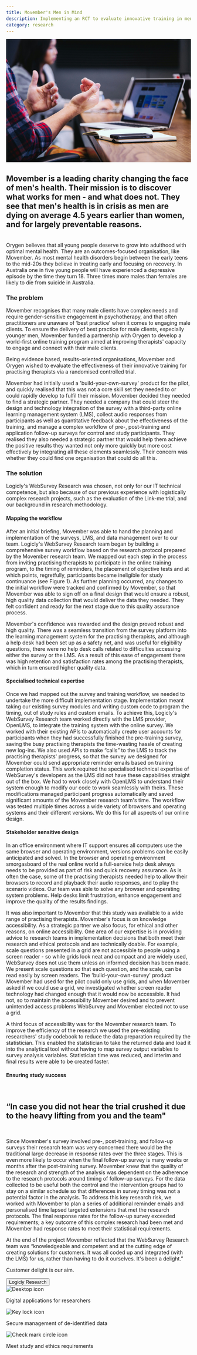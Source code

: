```yaml
---
title: Movember's Men in Mind 
description: Implementing an RCT to evaluate innovative training in mental health support
category: research
---
```


<div class="grid grid-cols-12 gap-0 lg:gap-8">

<div class="col-span-12 project-images">
  <img src="/Projects/Images/18_Movember/18_Movember.jpg" alt="Photo of a person using a laptop" />
</div>


<div class="col-span-12 lg:col-span-9 lg:order-2 project-text">
<div>

## Movember is a leading charity changing the face of men's health. Their mission is to discover what works for men - and what does not. They see that men's health is in crisis as men are dying on average 4.5 years earlier than women, and for largely preventable reasons.
</br>
Orygen believes that all young people deserve to grow into adulthood with optimal mental health. They are an outcomes-focused organisation, like Movember. As most mental health disorders begin between the early teens to the mid-20s they believe in treating early and focusing on recovery. In Australia one in five young people will have experienced a depressive episode by the time they turn 18. Three times more males than females are likely to die from suicide in Australia.

### The problem

Movember recognises that many male clients have complex needs and require gender-sensitive engagement in psychotherapy, and that often practitioners are unaware of ‘best practice' when it comes to engaging male clients. To ensure the delivery of best practice for male clients, especially younger men, Movember funded a partnership with Orygen to develop a world-first online training program aimed at improving therapists' capacity to engage and connect with their male clients.

Being evidence based, results-oriented organisations, Movember and Orygen wished to evaluate the effectiveness of their innovative training for practising therapists via a randomised controlled trial.

Movember had initially used a 'build-your-own-survey' product for the pilot, and quickly realised that this was not a core skill set they needed to or could rapidly develop to fulfil their mission. Movember decided they needed to find a strategic partner. They needed a company that could steer the design and technology integration of the survey with a third-party online learning management system (LMS), collect audio responses from participants as well as quantitative feedback about the effectiveness of the training, and manage a complex workflow of pre-, post-training and application follow-up surveys for control and study participants. They realised they also needed a strategic partner that would help them achieve the positive results they wanted not only more quickly but more cost effectively by integrating all these elements seamlessly. Their concern was whether they could find one organisation that could do all this.

### The solution

Logicly's WebSurvey Research was chosen, not only for our IT technical competence, but also because of our previous experience with logistically complex research projects, such as the evaluation of the Link-me trial, and our background in research methodology.


#### Mapping the workflow

After an initial briefing, Movember was able to hand the planning and implementation of the surveys, LMS, and data management over to our team. Logicly's WebSurvey Research team began by building a comprehensive survey workflow based on the research protocol prepared by the Movember research team. We mapped out each step in the process from inviting practising therapists to participate in the online training program, to the timing of reminders, the placement of objective tests and at which points, regretfully, participants became ineligible for study continuance (see Figure 1). As further planning occurred, any changes to the initial workflow were tracked and confirmed by Movember, so that Movember was able to sign off on a final design that would ensure a robust, high quality data collection that would deliver the data they needed. They felt confident and ready for the next stage due to this quality assurance process.

Movember's confidence was rewarded and the design proved robust and high quality. There was a seamless transition from the survey platform into the learning management system for the practising therapists, and although a help desk had been set up as a safety net, and was useful for eligibility questions, there were no help desk calls related to difficulties accessing either the survey or the LMS. As a result of this ease of engagement there was high retention and satisfaction rates among the practising therapists, which in turn ensured higher quality data.

#### Specialised technical expertise

Once we had mapped out the survey and training workflow, we needed to undertake the more difficult implementation stage. Implementation meant taking our existing survey modules and writing custom code to program the timing, out of study rules and custom emails. To achieve this, Logicly's WebSurvey Research team worked directly with the LMS provider, OpenLMS, to integrate the training system with the online survey. We worked with their existing APIs to automatically create user accounts for participants when they had successfully finished the pre-training survey, saving the busy practising therapists the time-wasting hassle of creating new log-ins. We also used APIs to make “calls” to the LMS to track the practising therapists' progress, so that the survey we designed for Movember could send appropriate reminder emails based on training completion status. This work required the specialised technical expertise of WebSurvey's developers as the LMS did not have these capabilities straight out of the box. We had to work closely with OpenLMS to understand their system enough to modify our code to work seamlessly with theirs. These modifications managed participant progress automatically and saved significant amounts of the Movember research team's time. The workflow was tested multiple times across a wide variety of browsers and operating systems and their different versions. We do this for all aspects of our online design.

#### Stakeholder sensitive design 

In an office environment where IT support ensures all computers use the same browser and operating environment, versions problems can be easily anticipated and solved. In the browser and operating environment smorgasboard of the real online world a full-service help desk always needs to be provided as part of risk and quick recovery assurance. As is often the case, some of the practising therapists needed help to allow their browsers to record and playback their audio responses, and to play the scenario videos. Our team was able to solve any browser and operating system problems. Help desks limit frustration, enhance engagement and improve the quality of the results findings.

It was also important to Movember that this study was available to a wide range of practising therapists. Movember's focus is on knowledge accessibility. As a strategic partner we also focus, for ethical and other reasons, on online accessibility. One area of our expertise is in providing advice to research teams in implementation decisions that both meet their research and ethical protocols and are technically doable. For example, scale questions presented in a grid are not accessible to people using a screen reader - so while grids look neat and compact and are widely used, WebSurvey does not use them unless an informed decision has been made. We present scale questions so that each question, and the scale, can be read easily by screen readers. The 'build-your-own-survey' product Movember had used for the pilot could only use grids, and when Movember asked if we could use a grid, we investigated whether screen reader technology had changed enough that it would now be accessible. It had not, so to maintain the accessibility Movember desired and to prevent unintended access problems WebSurvey and Movember elected not to use a grid.

A third focus of accessibility was for the Movember research team. To improve the efficiency of the research we used the pre-existing researchers' study codebook to reduce the data preparation required by the statistician. This enabled the statistician to take the returned data and load it into the analytical tool without having to map survey output variables to survey analysis variables. Statistician time was reduced, and interim and final results were able to be created faster.

#### Ensuring study success

<div class="px-0 xl:px-0">
    </br>
    <div class="text-center text-logiclytheme3">
        <h2 class="text-lg font-semibold">“In case you did not hear the trial crushed it due to the heavy lifting from you and the team"</h2>
    </div>
    </br>
</div>

Since Movember's survey involved pre-, post-training, and follow-up surveys their research team was very concerned there would be the traditional large decrease in response rates over the three stages. This is even more likely to occur when the final follow-up survey is many weeks or months after the post-training survey. Movember knew that the quality of the research and strength of the analysis was dependent on the adherence to the research protocols around timing of follow-up surveys. For the data collected to be useful both the control and the intervention groups had to stay on a similar schedule so that differences in survey timing was not a potential factor in the analysis. To address this key research risk, we worked with Movember to plan a series of additional reminder emails and personalised time lapsed targeted extensions that met the research protocols. The final response rates for the follow-up survey exceeded requirements; a key outcome of this complex research had been met and Movember had response rates to meet their statistical requirements.

At the end of the project Movember reflected that the WebSurvey Research team was “knowledgeable and competent and at the cutting edge of creating solutions for customers. It was all coded up and integrated (with the LMS) for us, rather than having to do it ourselves. It's been a delight.”

Customer delight is our aim.

<a href="/research" class="block w-48 h-12 my-5 font-medium text-center text-white tt-lc bg-logiclyorange hover:bg-logiclyhover">
  <button class="w-full h-full">Logicly Research</button>
</a>

</div>
</div>


<div class="col-span-12 lg:col-span-3 lg:order-1 icons-sidebar">
<div>
<img src="/Projects/Icons/2_UoM_Centre_for_mental_health/Digital_appliactions_for-researchers.svg" alt="Desktop icon" />

Digital applications for researchers
</div>

<div>
<img src="/Projects/Icons/2_UoM_Centre_for_mental_health/Secure_management_of_deidentified_data.svg" alt="Key lock icon" />

Secure management of de-identified data
</div>

<div class="icons-sidebar-last">
<img src="/Projects/Icons/2_UoM_Centre_for_mental_health/Meet_study_and_ethical_requirements.svg" alt="Check mark circle icon" />

Meet study and ethics requirements
</div>
</div>

</div>

